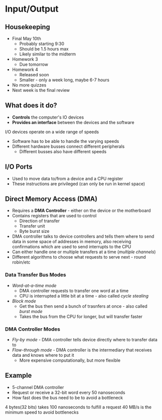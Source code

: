 # Input/Output

## Housekeeping
* Final May 10th
  * Probably starting 9:30
  * Should be 1.5 hours max
  * Likely similar to the midterm
* Homework 3
  * Due tomorrow
* Homework 4
  * Released soon
  * Smaller - only a week long, maybe 6-7 hours
* No more quizzes
* Next week is the final review

## What does it do?
* **Controls** the computer's IO devices
* **Provides an interface** between the devices and the software

I/O devices operate on a wide range of speeds
* Software has to be able to handle the varying speeds
* Different hardware busses connect different peripherals
  * Different busses also have different speeds

## I/O Ports
* Used to move data to/from a device and a CPU register
* These instructions are privileged (can only be run in kernel space)

## Direct Memory Access (DMA)
* Requires a **DMA Controller** - either on the device or the motherboard
* Contains registers that are used to control
  * Direction of transfer
  * Transfer unit
  * Byte burst size
* DMA controller talks to device controllers and tells them where to send data in some space of addresses in memory, also receiving confirmations which are used to send interrupts to the CPU
* Can either handle one or multiple transfers at a time (*multiple channels*)
* Different algorithms to choose what requests to serve next - round robin/etc

### Data Transfer Bus Modes
* *Word-at-a-time mode*
  * DMA controller requests to transfer one word at a time
  * CPU is interrupted a little bit at a time - also called *cycle stealing*
* *Block mode*
  * Get the bus then send a bunch of trasnfers at once - also called *burst mode*
  * Takes the bus from the CPU for longer, but will transfer faster

### DMA Controller Modes
* *Fly-by mode* - DMA controller tells device directly where to transfer data to
* *Flow-through mode* - DMA controller is the intermediary that receives data and knows where to put it
  * More expensive computationally, but more flexible

## Example
* 5-channel DMA controller
* Request or receive a 32-bit word every 50 nanoseconds
* How fast does the bus need to be to avoid a bottleneck

4 bytes(32 bits) takes 100 nanoseconds to fulfill a request
40 MB/s is the minimum speed to avoid bottlenecks